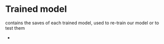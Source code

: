 # Trained model
contains the saves of each trained model, used to re-train our model or to test them

- <Model name>